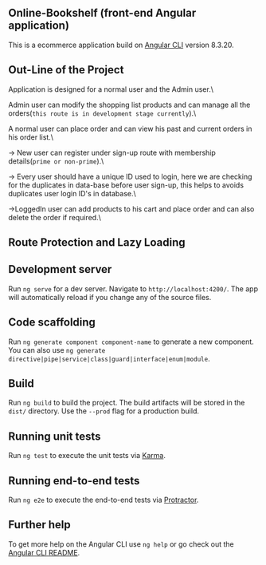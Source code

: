 ## Online-Bookshelf (front-end Angular application)

This is a ecommerce application build on [Angular CLI](https://github.com/angular/angular-cli) version 8.3.20.

## Out-Line of the Project
Application is designed for a normal user and the Admin user.\

Admin user can modify the shopping list products and can manage all the orders(`this route is in development stage currently`).\

A normal user can place order and can view his past and current orders in his order list.\

-> New user can register under sign-up route with membership details(`prime or non-prime`).\

-> Every user should have a unique ID used to login, here we are checking for the duplicates in data-base before user sign-up, this helps to avoids duplicates user login ID's in database.\

->LoggedIn user can add products to his cart and place order and can also delete the order if required.\

## Route Protection and Lazy Loading 
 
## Development server

Run `ng serve` for a dev server. Navigate to `http://localhost:4200/`. The app will automatically reload if you change any of the source files.

## Code scaffolding

Run `ng generate component component-name` to generate a new component. You can also use `ng generate directive|pipe|service|class|guard|interface|enum|module`.

## Build

Run `ng build` to build the project. The build artifacts will be stored in the `dist/` directory. Use the `--prod` flag for a production build.

## Running unit tests

Run `ng test` to execute the unit tests via [Karma](https://karma-runner.github.io).

## Running end-to-end tests

Run `ng e2e` to execute the end-to-end tests via [Protractor](http://www.protractortest.org/).

## Further help

To get more help on the Angular CLI use `ng help` or go check out the [Angular CLI README](https://github.com/angular/angular-cli/blob/master/README.md).

